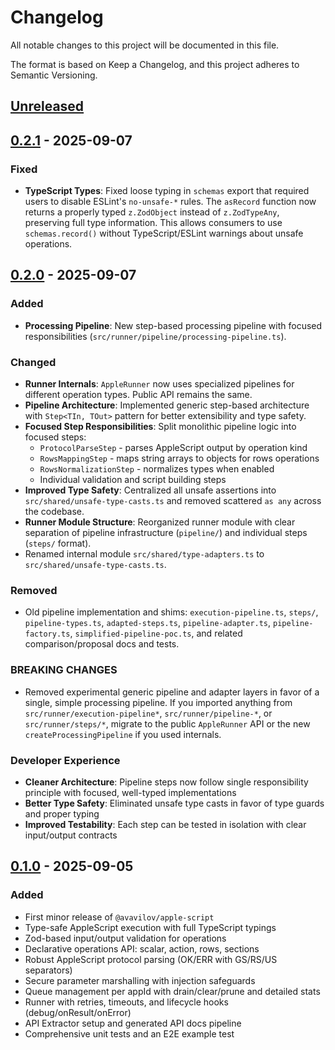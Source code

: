 # Changelog

All notable changes to this project will be documented in this file.

The format is based on Keep a Changelog, and this project adheres to Semantic Versioning.

## [Unreleased]

## [0.2.1] - 2025-09-07

### Fixed
- **TypeScript Types**: Fixed loose typing in `schemas` export that required users to disable ESLint's `no-unsafe-*` rules. The `asRecord` function now returns a properly typed `z.ZodObject` instead of `z.ZodTypeAny`, preserving full type information. This allows consumers to use `schemas.record()` without TypeScript/ESLint warnings about unsafe operations.

## [0.2.0] - 2025-09-07

### Added
- **Processing Pipeline**: New step-based processing pipeline with focused responsibilities (`src/runner/pipeline/processing-pipeline.ts`).

### Changed
- **Runner Internals**: `AppleRunner` now uses specialized pipelines for different operation types. Public API remains the same.
- **Pipeline Architecture**: Implemented generic step-based architecture with `Step<TIn, TOut>` pattern for better extensibility and type safety.
- **Focused Step Responsibilities**: Split monolithic pipeline logic into focused steps:
  - `ProtocolParseStep` - parses AppleScript output by operation kind
  - `RowsMappingStep` - maps string arrays to objects for rows operations  
  - `RowsNormalizationStep` - normalizes types when enabled
  - Individual validation and script building steps
- **Improved Type Safety**: Centralized all unsafe assertions into `src/shared/unsafe-type-casts.ts` and removed scattered `as any` across the codebase.
- **Runner Module Structure**: Reorganized runner module with clear separation of pipeline infrastructure (`pipeline/`) and individual steps (`steps/` format).
- Renamed internal module `src/shared/type-adapters.ts` to `src/shared/unsafe-type-casts.ts`.

### Removed
- Old pipeline implementation and shims: `execution-pipeline.ts`, `steps/`, `pipeline-types.ts`, `adapted-steps.ts`, `pipeline-adapter.ts`, `pipeline-factory.ts`, `simplified-pipeline-poc.ts`, and related comparison/proposal docs and tests.

### BREAKING CHANGES
- Removed experimental generic pipeline and adapter layers in favor of a single, simple processing pipeline. If you imported anything from `src/runner/execution-pipeline*`, `src/runner/pipeline-*`, or `src/runner/steps/*`, migrate to the public `AppleRunner` API or the new `createProcessingPipeline` if you used internals.

### Developer Experience
- **Cleaner Architecture**: Pipeline steps now follow single responsibility principle with focused, well-typed implementations
- **Better Type Safety**: Eliminated unsafe type casts in favor of type guards and proper typing
- **Improved Testability**: Each step can be tested in isolation with clear input/output contracts

## [0.1.0] - 2025-09-05
### Added
- First minor release of `@avavilov/apple-script`
- Type-safe AppleScript execution with full TypeScript typings
- Zod-based input/output validation for operations
- Declarative operations API: scalar, action, rows, sections
- Robust AppleScript protocol parsing (OK/ERR with GS/RS/US separators)
- Secure parameter marshalling with injection safeguards
- Queue management per appId with drain/clear/prune and detailed stats
- Runner with retries, timeouts, and lifecycle hooks (debug/onResult/onError)
- API Extractor setup and generated API docs pipeline
- Comprehensive unit tests and an E2E example test

[Unreleased]: https://github.com/harmonyjs/apple-script/compare/v0.2.1...HEAD
[0.2.1]: https://github.com/harmonyjs/apple-script/compare/v0.2.0...v0.2.1
[0.2.0]: https://github.com/harmonyjs/apple-script/compare/v0.1.0...v0.2.0
[0.1.0]: https://github.com/harmonyjs/apple-script/compare/v0.0.4...v0.1.0